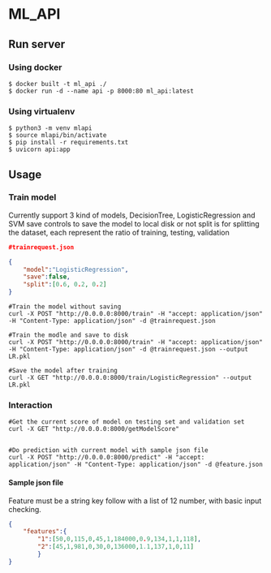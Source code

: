 # ML_API

## Run server
### Using docker
```shell
$ docker built -t ml_api ./
$ docker run -d --name api -p 8000:80 ml_api:latest
```

### Using virtualenv
```shell
$ python3 -m venv mlapi
$ source mlapi/bin/activate
$ pip install -r requirements.txt
$ uvicorn api:app
```

## Usage
### Train model
Currently support 3 kind of models, DecisionTree, LogisticRegression and SVM
save controls to save the model to local disk or not
split is for splitting the dataset, each represent the ratio of training, testing, validation
```json
#trainrequest.json

{
    "model":"LogisticRegression",  
    "save":false,
    "split":[0.6, 0.2, 0.2]
}
```
```shell
#Train the model without saving
curl -X POST "http://0.0.0.0:8000/train" -H "accept: application/json" -H "Content-Type: application/json" -d @trainrequest.json

#Train the modle and save to disk
curl -X POST "http://0.0.0.0:8000/train" -H "accept: application/json" -H "Content-Type: application/json" -d @trainrequest.json --output LR.pkl

#Save the model after training
curl -X GET "http://0.0.0.0:8000/train/LogisticRegression" --output LR.pkl 
```

### Interaction
```shell
#Get the current score of model on testing set and validation set
curl -X GET "http://0.0.0.0:8000/getModelScore" 


#Do prediction with current model with sample json file
curl -X POST "http://0.0.0.0:8000/predict" -H "accept: application/json" -H "Content-Type: application/json" -d @feature.json 
```

#### Sample json file

Feature must be a string key follow with a list of 12 number, with basic input checking.
```json
{
    "features":{
        "1":[50,0,115,0,45,1,184000,0.9,134,1,1,118],
        "2":[45,1,981,0,30,0,136000,1.1,137,1,0,11]
        }
}
```
